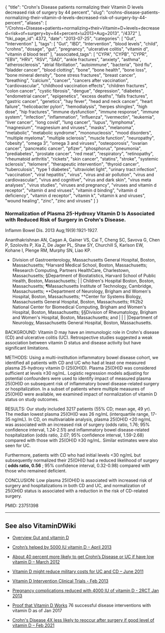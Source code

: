 {
    "title": "Crohn's Disease patients normalizing their Vitamin D levels decreased risk of surgery by 44 percent",
    "slug": "crohns-disease-patients-normalizing-their-vitamin-d-levels-decreased-risk-of-surgery-by-44-percent",
    "aliases": [
        "/Crohns+Disease+patients+normalizing+their+Vitamin+D+levels+decreased+risk+of+surgery+by+44+percent+\u2013+Aug+2013",
        "/4372"
    ],
    "tiki_page_id": 4372,
    "date": "2013-07-25",
    "categories": [
        "Gut",
        "Intervention"
    ],
    "tags": [
        "Gut",
        "IBD",
        "Intervention",
        "blood levels",
        "child",
        "crohns",
        "dosage",
        "gut",
        "pregnancy",
        "ulcerative colitis",
        "vitamin d",
        "vitamin d blood test"
    ],
    "associated_tags": [
        "CYPA",
        "CYPB",
        "CYPR",
        "EBV",
        "HRV",
        "RSV",
        "SAD",
        "ankle fractures",
        "anxiety",
        "asthma",
        "atherosclerosis",
        "atrial fibrillation",
        "autoimmune",
        "bacteria",
        "bird flu",
        "bladder cancer",
        "blood clotting",
        "bone",
        "bone health",
        "bone loss",
        "bone mineral density",
        "bone stress fractures",
        "breast cancer",
        "breathing",
        "calcium",
        "cancer",
        "cancers after vaccination",
        "cardiovascular",
        "childhood vaccination effects",
        "children fractures",
        "colon cancer",
        "cystic fibrosis",
        "dengue",
        "depression",
        "diabetes",
        "endometrial cancer",
        "epigenetics",
        "excess deaths",
        "falls fractures",
        "gastric cancer",
        "genetics",
        "hay fever",
        "head and neck cancer",
        "heart failure",
        "helicobacter pylori",
        "hemodialysis",
        "herpes shingles",
        "high dose",
        "hip fractures",
        "immune dysfunction",
        "immune response",
        "immune system",
        "infection",
        "inflammation",
        "influenza",
        "ivermectin",
        "leukemia",
        "liver cancer",
        "long covid",
        "lung cancer",
        "lupus",
        "lymphoma",
        "magnesium",
        "magnesium and viruses",
        "masks",
        "melanoma",
        "metabolic",
        "metabolic syndrome",
        "mononucleosis",
        "mood disorders",
        "multiple myeloma",
        "multiple sclerosis",
        "muscle function",
        "neuropathy",
        "obesity",
        "omega 3",
        "omega 3 and viruses",
        "osteoporosis",
        "ovarian cancer",
        "pancreatic cancer",
        "pfizer",
        "phosphorus",
        "pneumonia",
        "prediabetes",
        "prostate cancer",
        "red meat",
        "respiratory",
        "retinopathy",
        "rheumatoid arthritis",
        "rickets",
        "skin cancer",
        "statins",
        "stroke",
        "systemic sclerosis",
        "telomere",
        "therapeutic intervention",
        "thyroid cancer",
        "tuberculosis",
        "type 1 diabetes",
        "ultraviolet light",
        "urinary tract infection",
        "vaccination",
        "viral hepatitis",
        "virus",
        "virus and air pollution",
        "virus and cardiovascular",
        "virus and cognitive",
        "virus and dark skin",
        "virus meta analyses",
        "virus studies",
        "viruses and pregnancy",
        "viruses and vitamin d receptor",
        "vitamin d and viruses",
        "vitamin d binding",
        "vitamin d deficiency",
        "vitamin d receptor",
        "vitamin k",
        "vitamin k and viruses",
        "wound healing",
        "zinc",
        "zinc and viruses"
    ]
}


### Normalization of Plasma 25-Hydroxy Vitamin D Is Associated with Reduced Risk of Surgery in Crohn's Disease.

Inflamm Bowel Dis. 2013 Aug;19(9):1921-1927.

Ananthakrishnan AN, Cagan A, Gainer VS, Cai T, Cheng SC, Savova G, Chen P, Szolovits P, Xia Z, De Jager PL, Shaw SY, Churchill S, Karlson EW, Kohane I, Plenge RM, Murphy SN, Liao KP.

* Division of Gastroenterology, Massachusetts General Hospital, Boston, Massachusetts; †Harvard Medical School, Boston, Massachusetts; ‡Research Computing, Partners HealthCare, Charlestown, Massachusetts; §Department of Biostatistics, Harvard School of Public Health, Boston, Massachusetts; | | Children's Hospital Boston, Boston, Massachusetts; ¶Massachusetts Institute of Technology, Cambridge, Massachusetts; **Department of Neurology, Brigham and Women's Hospital, Boston, Massachusetts; ††Center for Systems Biology, Massachusetts General Hospital, Boston, Massachusetts; ‡‡i2b2 National Center for Biomedical Computing, Brigham and Women's Hospital, Boston, Massachusetts; §§Division of Rheumatology, Brigham and Women's Hospital, Boston, Massachusetts; and | | | |Department of Neurology, Massachusetts General Hospital, Boston, Massachusetts.

BACKGROUND: Vitamin D may have an immunologic role in Crohn's disease (CD) and ulcerative colitis (UC). Retrospective studies suggested a weak association between vitamin D status and disease activity but have significant limitations.

METHODS: Using a multi-institution inflammatory bowel disease cohort, we identified all patients with CD and UC who had at least one measured plasma 25-hydroxy vitamin D (25(OH)D). Plasma 25(OH)D was considered sufficient at levels ≥30 ng/mL. Logistic regression models adjusting for potential confounders were used to identify impact of measured plasma 25(OH)D on subsequent risk of inflammatory bowel disease-related surgery or hospitalization. In a subset of patients where multiple measures of 25(OH)D were available, we examined impact of normalization of vitamin D status on study outcomes.

RESULTS: Our study included 3217 patients (55% CD; mean age, 49 yr). The median lowest plasma 25(OH)D was 26 ng/mL (interquartile range, 17-35 ng/mL). In CD, on multivariable analysis, plasma 25(OH)D <20 ng/mL was associated with an increased risk of surgery (odds ratio, 1.76; 95% confidence interval, 1.24-2.51) and inflammatory bowel disease-related hospitalization (odds ratio, 2.07; 95% confidence interval, 1.59-2.68) compared with those with 25(OH)D ≥30 ng/mL. Similar estimates were also seen for UC. 

Furthermore, patients with CD who had initial levels <30 ng/mL but subsequently normalized their 25(OH)D had a reduced likelihood of surgery ( **odds ratio, 0.56** ; 95% confidence interval, 0.32-0.98) compared with those who remained deficient.

CONCLUSION: Low plasma 25(OH)D is associated with increased risk of surgery and hospitalizations in both CD and UC, and normalization of 25(OH)D status is associated with a reduction in the risk of CD-related surgery. 

PMID:     23751398

---

## See also VitaminDWiki

* [Overview Gut and vitamin D](/tags/overview-gut-and-vitamin-d.html)

* [Crohn’s helped by 5000 IU vitamin D – April 2013](/posts/crohns-helped-by-5000-iu-vitamin-d)

* [About 40 percent more likely to get Crohn’s Disease or UC if have low vitamin D – March 2012](/tags/about-40-percent-more-likely-to-get-crohns-disease-or-uc-if-have-low-vitamin-d-march-2012.html)

* [Vitamin D might reduce military costs for UC and CD – June 2011](/tags/vitamin-d-might-reduce-military-costs-for-uc-and-cd-june-2011.html)

* [Vitamin D Intervention Clinical Trials - Feb 2013](/posts/vitamin-d-intervention-clinical-trials)

* [Pregnancy complications reduced with 4000 IU of vitamin D - 2RCT Jan 2013](/posts/pregnancy-complications-reduced-with-4000-iu-of-vitamin-d-2rct)

* [Proof that Vitamin D Works](/tags/proof-that-vitamin-d-works.html) 76 successful disease interventions with vitamin D as of Jan 2017

* [Crohn's Disease 4X less likely to reoccur after surgery if good level of vitamin D – Feb 2021](/tags/crohns-disease-4x-less-likely-to-reoccur-after-surgery-if-good-level-of-vitamin-d-feb-2021.html)